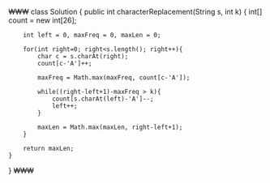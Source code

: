 ₩₩₩
class Solution {
    public int characterReplacement(String s, int k) {
        int[] count = new int[26];

        int left = 0, maxFreq = 0, maxLen = 0;

        for(int right=0; right<s.length(); right++){
            char c = s.charAt(right);
            count[c-'A']++;

            maxFreq = Math.max(maxFreq, count[c-'A']);

            while((right-left+1)-maxFreq > k){
                count[s.charAt(left)-'A']--;
                left++;
            }

            maxLen = Math.max(maxLen, right-left+1);
        }

        return maxLen;
    }
}
₩₩₩
